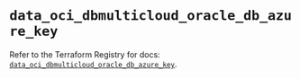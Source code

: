 # `data_oci_dbmulticloud_oracle_db_azure_key`

Refer to the Terraform Registry for docs: [`data_oci_dbmulticloud_oracle_db_azure_key`](https://registry.terraform.io/providers/hashicorp/oci/7.19.0/docs/data-sources/dbmulticloud_oracle_db_azure_key).
